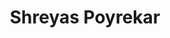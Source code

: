 ---
layout: default
title: Shreyas Poyrekar
nav_name: "Shreyas Poyrekar | Homepage"
description: 
---